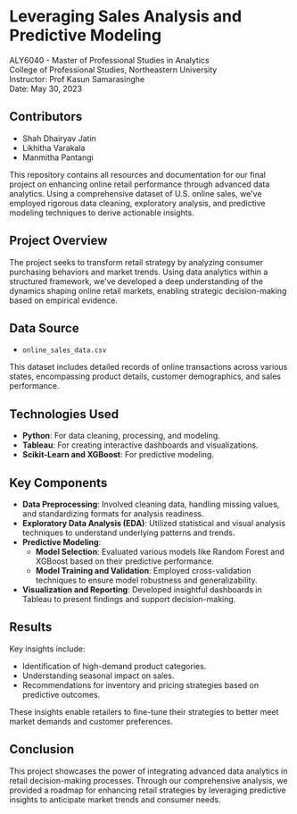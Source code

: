# Leveraging Sales Analysis and Predictive Modeling
ALY6040 - Master of Professional Studies in Analytics  
College of Professional Studies, Northeastern University  
Instructor: Prof Kasun Samarasinghe  
Date: May 30, 2023

## Contributors
- Shah Dhairyav Jatin
- Likhitha Varakala
- Manmitha Pantangi

This repository contains all resources and documentation for our final project on enhancing online retail performance through advanced data analytics. Using a comprehensive dataset of U.S. online sales, we've employed rigorous data cleaning, exploratory analysis, and predictive modeling techniques to derive actionable insights.

## Project Overview

The project seeks to transform retail strategy by analyzing consumer purchasing behaviors and market trends. Using data analytics within a structured framework, we've developed a deep understanding of the dynamics shaping online retail markets, enabling strategic decision-making based on empirical evidence.

## Data Source

- `online_sales_data.csv`

This dataset includes detailed records of online transactions across various states, encompassing product details, customer demographics, and sales performance.

## Technologies Used

- **Python**: For data cleaning, processing, and modeling.
- **Tableau**: For creating interactive dashboards and visualizations.
- **Scikit-Learn and XGBoost**: For predictive modeling.

## Key Components

- **Data Preprocessing**: Involved cleaning data, handling missing values, and standardizing formats for analysis readiness.
- **Exploratory Data Analysis (EDA)**: Utilized statistical and visual analysis techniques to understand underlying patterns and trends.
- **Predictive Modeling**:
  - **Model Selection**: Evaluated various models like Random Forest and XGBoost based on their predictive performance.
  - **Model Training and Validation**: Employed cross-validation techniques to ensure model robustness and generalizability.
- **Visualization and Reporting**: Developed insightful dashboards in Tableau to present findings and support decision-making.

## Results

Key insights include:
- Identification of high-demand product categories.
- Understanding seasonal impact on sales.
- Recommendations for inventory and pricing strategies based on predictive outcomes.

These insights enable retailers to fine-tune their strategies to better meet market demands and customer preferences.

## Conclusion

This project showcases the power of integrating advanced data analytics in retail decision-making processes. Through our comprehensive analysis, we provided a roadmap for enhancing retail strategies by leveraging predictive insights to anticipate market trends and consumer needs.
